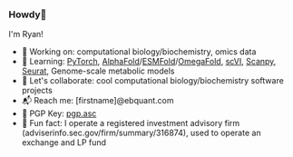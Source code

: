 <h3>Howdy👋</h3>
	
I'm Ryan!

<ul>
<li>🔨 Working on: computational biology/biochemistry, omics data</li>
<li>📘 Learning: <a href="https://pytorch.org/tutorials/">PyTorch</a>, <a href="https://github.com/deepmind/alphafold">AlphaFold</a>/<a href="https://github.com/facebookresearch/esm">ESMFold</a>/<a href="https://github.com/HeliXonProtein/OmegaFold">OmegaFold</a>, <a href="https://github.com/scverse/scvi-tools">scVI</a>, <a href="https://github.com/scverse/scanpy">Scanpy</a>, <a href="https://github.com/satijalab/seurat">Seurat</a>, Genome-scale metabolic models</a></li>
<li>👊 Let's collaborate: cool computational biology/biochemistry software projects</li>
<li>📬 Reach me: [firstname]@ebquant.com</li>
<li>🔐 PGP Key: <a href="https://ebquant.com/pgp">pgp.asc</a></li>
<li>🍌 Fun fact: I operate a registered investment advisory firm (adviserinfo.sec.gov/firm/summary/316874), used to operate an exchange and LP fund</li>
</ul>
